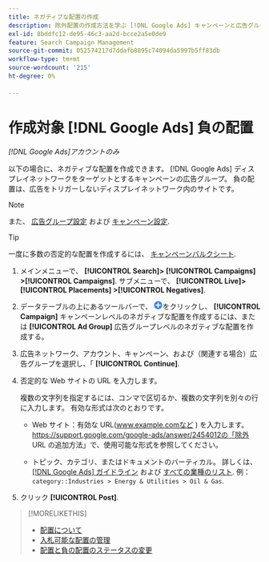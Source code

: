 ```yaml
---
title: ネガティブな配置の作成
description: 除外配置の作成方法を学ぶ [!DNL Google Ads] キャンペーンと広告グループの両方に割り当てられます。
exl-id: 8bddfc12-de95-46c3-aa2d-bcce2a5e0de9
feature: Search Campaign Management
source-git-commit: 052574217d7ddafb8895c74094da5997b5ff83db
workflow-type: tm+mt
source-wordcount: '215'
ht-degree: 0%

---
```


# 作成対象 [!DNL Google Ads] 負の配置

*[!DNL Google Ads]アカウントのみ*

以下の場合に、ネガティブな配置を作成できます。 [!DNL Google Ads] ディスプレイネットワークをターゲットとするキャンペーンの広告グループ。 負の配置は、広告をトリガーしないディスプレイネットワーク内のサイトです。

>[!NOTE]
>また、 [広告グループ設定](/help/search-social-commerce/campaign-management/campaigns/ad-group-manage.md) および [キャンペーン設定](/help/search-social-commerce/campaign-management/campaigns/campaign-manage.md).

>[!TIP]
>一度に多数の否定的な配置を作成するには、 [キャンペーンバルクシート](/help/search-social-commerce/campaign-management/bulksheets/bulksheet-about.md).

1. メインメニューで、 **[!UICONTROL Search]> [!UICONTROL Campaigns] >[!UICONTROL Campaigns]**. サブメニューで、 **[!UICONTROL Live]> [!UICONTROL Placements] >[!UICONTROL Negatives]**.

1. データテーブルの上にあるツールバーで、 ![作成](/help/search-social-commerce/assets/add.png "作成")をクリックし、 **[!UICONTROL Campaign]** キャンペーンレベルのネガティブな配置を作成するには、または **[!UICONTROL Ad Group]** 広告グループレベルのネガティブな配置を作成する。

1. 広告ネットワーク、アカウント、キャンペーン、および（関連する場合）広告グループを選択し、「 **[!UICONTROL Continue]**.

1. 否定的な Web サイトの URL を入力します。

   複数の文字列を指定するには、コンマで区切るか、複数の文字列を別々の行に入力します。 有効な形式は次のとおりです。

   * Web サイト：有効な URL(www.example.comなど ) を入力します。 https://support.google.com/google-ads/answer/2454012の「除外 URL の追加方法」で、使用可能な形式を参照してください。

   * トピック、カテゴリ、またはドキュメントのバーティカル。 詳しくは、 [[!DNL Google Ads] ガイドライン](https://support.google.com/google-ads/editor/answer/30517) および [すべての業種のリスト](https://developers.google.com/adwords/api/docs/appendix/verticals). 例： `category::Industries > Energy & Utilities > Oil & Gas`.

1. クリック **[!UICONTROL Post]**.

>[!MORELIKETHIS]
>
>* [配置について](placement-about.md)
>* [入札可能な配置の管理](placement-manage.md)
>* [配置と負の配置のステータスの変更](placement-status-edit.md)
